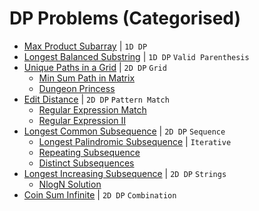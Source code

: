 # DP Problems (Categorised)

- [Max Product Subarray](Day-69/HW_2.py) | `1D DP`
- [Longest Balanced Substring](Day-69/HW_3.py) | `1D DP` `Valid Parenthesis`
- [Unique Paths in a Grid](Day-71/CW_1.py) | `2D DP` `Grid`
  - [Min Sum Path in Matrix](Day-71/HW_2.py)
  - [Dungeon Princess](Day-71/HW_3.py)
- [Edit Distance](Day-71/CW_2.py) | `2D DP` `Pattern Match`
  - [Regular Expression Match](Day-72/CW_1.py)
  - [Regular Expression II](Day-72/HW_1.py)
- [Longest Common Subsequence](Day-71/CW_3.py) | `2D DP` `Sequence`
  - [Longest Palindromic Subsequence](Day-71/HW_1.py) | `Iterative`
  - [Repeating Subsequence](Day-71/HW_4.py)
  - [Distinct Subsequences](Day-72/HW_2.py)
- [Longest Increasing Subsequence](Day-71/CW_4.py) | `2D DP` `Strings`
  - [NlogN Solution](Day-71/CW_5.py)
- [Coin Sum Infinite](Day-72/CW_1.py) | `2D DP` `Combination`
